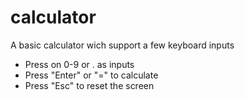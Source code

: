 # calculator
A basic calculator wich support a few keyboard inputs
- Press on 0-9 or . as inputs
- Press "Enter" or "=" to calculate
- Press "Esc" to reset the screen
